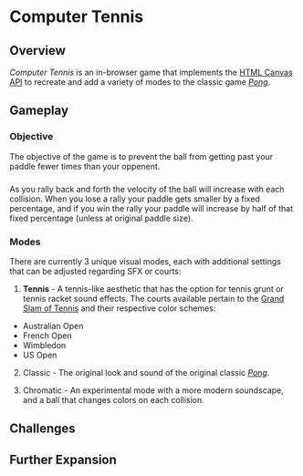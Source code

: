 # Computer Tennis

## Overview
*Computer Tennis* is an in-browser game that implements the [HTML Canvas API](https://developer.mozilla.org/en-US/docs/Web/API/Canvas_API) to recreate and add a variety of modes to the classic game [*Pong*](https://en.wikipedia.org/wiki/Pong).

## Gameplay

### Objective
The objective of the game is to prevent the ball from getting past your paddle fewer times than your oppenent.

### 
As you rally back and forth the velocity of the ball will increase with each collision. When you lose a rally your paddle gets smaller by a fixed percentage, and if you win the rally your paddle will increase by half of that fixed percentage (unless at original paddle size). 

### Modes
There are currently 3 unique visual modes, each with additional settings that can be adjusted regarding SFX or courts:

1. **Tennis** - A tennis-like aesthetic that has the option for tennis grunt or tennis racket sound effects. The courts available pertain to the [Grand Slam of Tennis](https://en.wikipedia.org/wiki/Grand_Slam_(tennis)) and their respective color schemes:
  * Australian Open
  * French Open
  * Wimbledon
  * US Open

2. Classic - The original look and sound of the original classic [*Pong*](https://en.wikipedia.org/wiki/Pong).

3. Chromatic - An experimental mode with a more modern soundscape, and a ball that changes colors on each collision.

## Challenges

## Further Expansion
